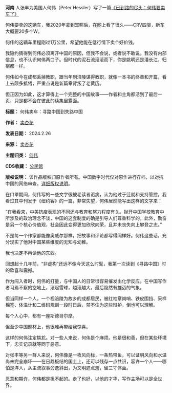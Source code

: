 **河南** 人张丰为美国人何伟（Peter Hessler）写了一篇[《已到路的尽头：何伟要卖车了》](https://mp.weixin.qq.com/s?__biz=MzI5NzA3NjEzNQ==&mid=2247486248&idx=1&sn=a31b3c9040236c4a42ae42600c047342&scene=21#wechat_redirect) 


何伟要卖的这辆车，我2020年拿到驾照后，在网上看了很久——CRV四驱，新车大概要20多个W。


何伟的这辆车里程刚过1万公里，希望他能在低行情下卖个好价钱。


我隐约猜得到何伟必须离开中国的原因，但我不会说，或者说不敢说。我没有内部信息，也不认识何伟两口子。但时代的泥石流滚滚而下，你是姚明还是潘长江，归宿都一样。


何伟如今在成都丢掉教职，跟当年到涪陵谋得教职，就像一本书的终章和开篇，看上去颇多抵牾，严重点说是新篇章背叛了老黄历。


但正因为如此，这才算得上一个完整的中国故事——作者和主角都活到了最后一页，只是都不会在彼此的续集里露面。




**标题：** 何伟卖车：寻路中国到失路中国  

**作者：** [卖杏花](https://chinadigitaltimes.net/space/卖杏花)  

**发表日期：** 2024.2.26  

**来源：** [卖杏花](https://web.archive.org/web/https://mp.weixin.qq.com/s/CaYKdYXbz_6lFu6njUNUIQ)  

**主题归类：** [何伟](https://chinadigitaltimes.net/space/何伟)  

**CDS收藏：** [公民馆](https://chinadigitaltimes.net/space/%E5%85%AC%E6%B0%91%E9%A6%86)  

**版权说明：** 该作品版权归原作者所有。中国数字时代仅对原作进行存档，以对抗中国的网络审查。[详细版权说明](https://chinadigitaltimes.net/chinese/copyright)。


在口罩期间，何伟写的一些文字很被老读者诟病，认为他过于迁就和支持管控。我看过其中刊发于《纽约客》的一篇，非常失望，何伟居然能写出这样的文字来：


“在我看来，中美抗疫表现的不同还与教育和努力程度有关。抛开中国学校教育中所涉及的政治理念不谈，中国的这套制度的确是引导人们尊重科学的。此外，勤奋是另一个核心价值观，社会因此变得更加欣欣向荣，且并未丧失向上攀登之志。”


不是每一个作家都能像奥威尔那样，把故事和评论都写得同样好。何伟这些话，充分现实了他对中国某些维度的无知与幼稚。


我也决定不再读他的东西。


回想起十几年前，“非虚构”还远不像今天这么时髦，我第一次读到《寻路中国》时的欣喜和震撼。


作为闯入者时，何伟的打量，与中国人的日常很容易催发出化学反应。在中国写作者习焉不察的空地上，滚起雪球，越滚越大，最后隐然有雄迈的气象。


但当同样一个人，一个视涪陵为故乡的成都居民，被红袖章岗哨、铁皮围挡、采样棉签、体温计和二维码规训一段时日后，禁不住为这些辩护，倒也可以理解。


每个人心中，都有一座斯德哥尔摩。


但至少中国题材上，他很难再带给我惊喜。 


这样的何伟注定尴尬。对一些人来说，何伟是个麻烦。他是很和善，但在某些环境下，忠实记录就等同于恶意。


对张丰等另一群人来说，何伟像是一枚风向标，一条热带鱼，可以证明风向和水温尚未完全崩坏——在日趋板结的国土上，还可以残存一点共识，容许一个人——哪怕是洋人，从主流叙事旁逸斜出，为文明遮点羞，留三寸体面。


恶意和期许，何伟都是担不起的。走了也好，以他的才华，写作主场可以是全世界。

